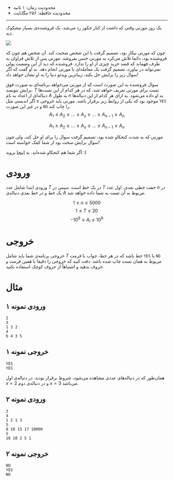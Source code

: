 + محدودیت زمان: ۱ ثانیه
+ محدودیت حافظه: ۲۵۶ مگابایت

----------

یک روز مورتی وقتی که داشت از کنار جکوز رد می‌شد، یک فروشنده‌ی بسیار مشکوک دید.

![](https://uupload.ir/files/d6b5_aulos.jpg)

چون که مورتی بیکار بود، تصمیم گرفت با این شخص صحبت کند. آن شخص هم چون که فروشنده بود، دائما تلاش می‌کرد به مورتی جنس بفروشد. مورتی پس از تلاش فراوان به طرف فهماند که قصد خرید چیزی از او را ندارد. فروشنده که دید از این وضعیت پولی نمی‌تواند در بیاورد، تصمیم گرفت یک معامله‌ای با مورتی انجام دهد. به او گفت که اگر سوال زیر را برایش حل بکند، زیبا‌ترین ویدئو دنیا را به او نشان خواهد داد!

سوال فروشنده به این صورت است که از مورتی می‌خواهد برنامه‌ای به صورت فوق برایش بنویسد. $T$ تست برای مورتی تعریف خواهد شد، که در هر کدام از این تست‌ها دنباله‌ای از اعداد به نام $A$ به طول $n$ به او داده می‌شود. به ازای هر کدام از این دنباله‌ها اگر اندیسی مثل $x$ موجود بود که یکی از روابط زیر برقرار باشد، مورتی باید خروجی `YES` و در غیر این صورت `NO` را چاپ کند.$$ A_1 \leq A_2 \leq ... \leq A_x \geq ... \geq A_{n-1} \geq A_n $$

$$ A_1 \geq A_2 \geq ... \geq A_x \leq ... \leq A_{n-1} \leq A_n $$

مورتی که به شدت کنجکاو شده بود، تصمیم گرفت سوال را برای او حل کند، ولی چون سوال برایش سخت بود از شما کمک خواسته است!

اگر شما هم کنجکاو شده‌اید، به [اینجا](https://www.youtube.com/watch?v=hpjV962DLWs) بروید :)

# ورودی

ورودی ابتدا شامل عدد $T$ در یک خط است. سپس در $T$ جفت خطی بعدی، اول عدد $n$ در یک خط و در  خط بعدی دنباله‌ی $A$ مربوط به آن تست به شما داده خواهد شد.

$$1 \le n \le 5000$$
$$1 \le T \le 20$$
$$-10^9 \le A_i \le 10^9$$

# خروجی

خروجی برنامه‌ی شما باید شامل $T$ خط باشد که در هر خط، جواب با فرمت `YES` یا `NO` مربوط به همان تست چاپ شده باشد.
دقت کنید که خروجی را دقیقا با همین فرمت و حروف بدهید و اشتباهاً از حروف کوچک استفاده نکنید.

# مثال

## ورودی نمونه ۱

```
2
3
1 3 2
4
6 4 3 5
```

## خروجی نمونه ۱

```
YES
YES
```

همان‌طور که در دنباله‌های عددی مشاهده می‌شود، شروط برقرار بودند. در دنباله‌ی اول $x=2$ و در دنباله‌ی دوم $x=3$ می‌باشد.

## ورودی نمونه ۲

```
3
4
1 2 1 3
5
8 10 15 17 10000
5
10 10 2 5 1
```


## خروجی نمونه ۲

```
NO
YES
NO
```